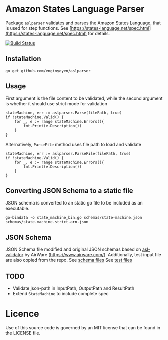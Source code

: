 # Amazon States Language Parser
Package `aslparser` validates and parses the Amazon States Language, that is used for step functions.
See [https://states-language.net/spec.html](https://states-language.net/spec.html) for details.

[![Build Status](https://travis-ci.com/enginyoyen/aslparser.svg?branch=master)](https://travis-ci.com/enginyoyen/strmetric)


## Installation 
```
go get github.com/enginyoyen/aslparser 
```

## Usage 
First argument is the file content to be validated, while the second argument is whether it should use strict mode for validation
```
stateMachine, err := aslparser.Parse(filePath, true)
if !stateMachine.Valid() {
	for _, e := range stateMachine.Errors(){
		fmt.Print(e.Description())
	}
}
```

Alternatively, `ParseFile` method uses file path to load and validate 

```
stateMachine, err := aslparser.ParseFile(filePath, true)
if !stateMachine.Valid() {
	for _, e := range stateMachine.Errors(){
		fmt.Print(e.Description())
	}
}
```

## Converting JSON Schema to a static file
JSON schema is converted to an static go file to be included as an executable.
```
go-bindata -o state_machine_bin.go schemas/state-machine.json schemas/state-machine-strict-arn.json

```

## JSON Schema 
JSON Schema file modified and original JSON schemas based on [asl-validator](https://github.com/airware/asl-validator) by AirWare (https://www.airware.com/). 
Additionally, test input file are also copied from the repo. 
See [schema files](https://github.com/airware/asl-validator/tree/master/src/schemas)
See [test files](https://github.com/airware/asl-validator/tree/master/src/__tests__/definitions)



## TODO 
- Validate json-path in InputPath, OutputPath and ResultPath
- Extend `StateMachine` to include complete spec


# Licence 
Use of this source code is governed by an MIT license that can be found in the LICENSE file.
